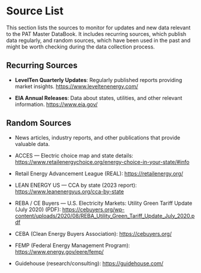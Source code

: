 # Source List

This section lists the sources to monitor for updates and new data relevant to the PAT Master DataBook. It includes recurring sources, which publish data regularly, and random sources, which have been used in the past and might be worth checking during the data collection process.

## Recurring Sources

- **LevelTen Quarterly Updates**: Regularly published reports providing market insights. https://www.leveltenenergy.com/

- **EIA Annual Releases**: Data about states, utilities, and other relevant information. https://www.eia.gov/

## Random Sources

 - News articles, industry reports, and other publications that provide valuable data.

 - ACCES — Electric choice map and state details: https://www.retailenergychoice.org/energy-choice-in-your-state/#info

 - Retail Energy Advancement League (REAL): https://retailenergy.org/

 - LEAN ENERGY US — CCA by state (2023 report): https://www.leanenergyus.org/cca-by-state

 - REBA / CE Buyers — U.S. Electricity Markets: Utility Green Tariff Update (July 2020) (PDF): https://cebuyers.org/wp-content/uploads/2020/08/REBA_Utility_Green_Tariff_Update_July_2020.pdf

 - CEBA (Clean Energy Buyers Association): https://cebuyers.org/

 - FEMP (Federal Energy Management Program): https://www.energy.gov/eere/femp/
 
 - Guidehouse (research/consulting): https://guidehouse.com/
